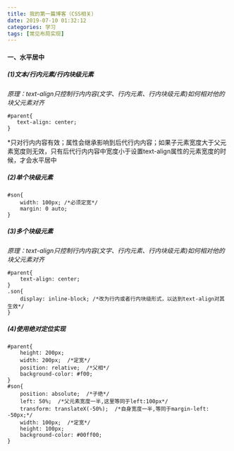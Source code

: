 ```yaml
---
title: 我的第一篇博客（CSS相关）
date: 2019-07-10 01:32:12
categories: 学习
tags: [常见布局实现]
---
```

#### 一、水平居中
##### (1)文本/行内元素/行内块级元素
*原理：text-align只控制行内内容(文字、行内元素、行内块级元素)如何相对他的块父元素对齐*
 ```
#parent{
    text-align: center;
} 
 ```
\*只对行内内容有效；属性会继承影响到后代行内内容；如果子元素宽度大于父元素宽度则无效，只有后代行内内容中宽度小于设置text-align属性的元素宽度的时候，才会水平居中
##### (2)单个块级元素
```
#son{
    width: 100px; /*必须定宽*/
    margin: 0 auto;
}
 ```
##### (3)多个块级元素
*原理：text-align只控制行内内容(文字、行内元素、行内块级元素)如何相对他的块父元素对齐*
```
#parent{
    text-align: center;
}
.son{
    display: inline-block; /*改为行内或者行内块级形式，以达到text-align对其生效*/
}
```
##### (4)使用绝对定位实现
```
#parent{
    height: 200px;
    width: 200px;  /*定宽*/
    position: relative;  /*父相*/
    background-color: #f00;
}
#son{
    position: absolute;  /*子绝*/
    left: 50%;  /*父元素宽度一半,这里等同于left:100px*/
    transform: translateX(-50%);  /*自身宽度一半,等同于margin-left: -50px;*/
    width: 100px;  /*定宽*/
    height: 100px;
    background-color: #00ff00;
}
```